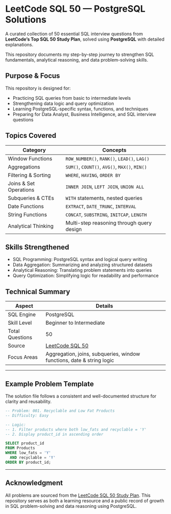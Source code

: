 # LeetCode SQL 50 — PostgreSQL Solutions

A curated collection of 50 essential SQL interview questions from **LeetCode’s Top SQL 50 Study Plan**, solved using **PostgreSQL** with detailed explanations.

This repository documents my step-by-step journey to strengthen SQL fundamentals, analytical reasoning, and data problem-solving skills.


## Purpose & Focus

This repository is designed for:

- Practicing SQL queries from basic to intermediate levels  
- Strengthening data logic and query optimization  
- Learning PostgreSQL-specific syntax, functions, and techniques  
- Preparing for Data Analyst, Business Intelligence, and SQL interview questions  


## Topics Covered

| Category | Concepts |
|-----------|-----------|
| Window Functions | ```ROW_NUMBER()```, ```RANK()```, ```LEAD()```, ```LAG()``` |
| Aggregations | ```SUM()```, ```COUNT()```, ```AVG()```, ```MAX()```, ```MIN()``` |
| Filtering & Sorting | ```WHERE```, ```HAVING```, ```ORDER BY``` |
| Joins & Set Operations | ```INNER JOIN```, ```LEFT JOIN```, ```UNION ALL``` |
| Subqueries & CTEs | ```WITH``` statements, nested queries |
| Date Functions | ```EXTRACT```, ```DATE_TRUNC```, ```INTERVAL``` |
| String Functions | ```CONCAT```, ```SUBSTRING```, ```INITCAP```, ```LENGTH``` |
| Analytical Thinking | Multi-step reasoning through query design |

## Skills Strengthened

- SQL Programming: PostgreSQL syntax and logical query writing 
- Data Aggregation: Summarizing and analyzing structured datasets 
- Analytical Reasoning: Translating problem statements into queries 
- Query Optimization: Simplifying logic for readability and performance 


## Technical Summary

| Aspect | Details |
|---------|----------|
| SQL Engine | PostgreSQL |
| Skill Level | Beginner to Intermediate |
| Total Questions | 50 |
| Source | [LeetCode SQL 50](https://leetcode.com/studyplan/top-sql-50/) |
| Focus Areas | Aggregation, joins, subqueries, window functions, date & string logic |

---

## Example Problem Template

The solution file follows a consistent and well-documented structure for clarity and reusability.

```sql
-- Problem: 001. Recyclable and Low Fat Products
-- Difficulty: Easy

-- Logic:
-- 1. Filter products where both low_fats and recyclable = 'Y'
-- 2. Display product_id in ascending order

SELECT product_id
FROM Products
WHERE low_fats = 'Y'
  AND recyclable = 'Y'
ORDER BY product_id;
```
---

## Acknowledgment

All problems are sourced from the [LeetCode SQL 50 Study Plan](https://leetcode.com/studyplan/top-sql-50/).
This repository serves as both a learning resource and a public record of growth in SQL problem-solving and data reasoning using PostgreSQL.
